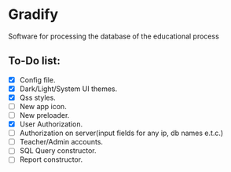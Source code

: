 # Gradify
Software for processing the database of the educational process


## To-Do list:
- [X] Config file.
- [X] Dark/Light/System UI themes.
- [X] Qss styles.
- [ ] New app icon.
- [ ] New preloader.
- [X] User Authorization.
- [ ] Authorization on server(input fields for any ip, db names e.t.c.)
- [ ] Teacher/Admin accounts.
- [ ] SQL Query constructor.
- [ ] Report constructor.
